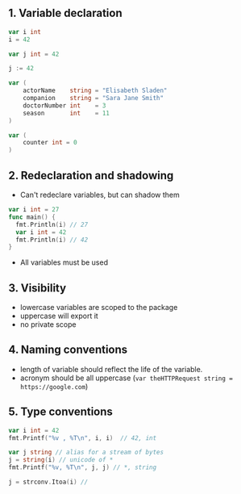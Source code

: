 ## 1. Variable declaration

```go
var i int
i = 42

var j int = 42

j := 42
```

```go
var (
	actorName    string = "Elisabeth Sladen"
	companion    string = "Sara Jane Smith"
	doctorNumber int    = 3
	season       int    = 11
)

var (
	counter int = 0
)
```

## 2. Redeclaration and shadowing

- Can't redeclare variables, but can shadow them

```go
var i int = 27
func main() {
  fmt.Println(i) // 27
  var i int = 42
  fmt.Println(i) // 42
}
```

- All variables must be used

## 3. Visibility

- lowercase variables are scoped to the package
- uppercase will export it
- no private scope

## 4. Naming conventions

- length of variable should reflect the life of the variable.
- acronym should be all uppercase (`var theHTTPRequest string = https://google.com`)

## 5. Type conventions

```go
var i int = 42
fmt.Printf("%v , %T\n", i, i)  // 42, int

var j string // alias for a stream of bytes
j = string(i) // unicode of *
fmt.Printf("%v, %T\n", j, j) // *, string

j = strconv.Itoa(i) //
```
